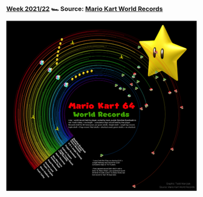 ### [Week 2021/22](https://github.com/TWarczak/TidyTuesday/tree/main/r_code/2021_22_mariokart) 🏎 Source: [Mario Kart World Records](https://mkwrs.com/)
![.plots/2021_22_mariokart/rainbow_road.png](https://raw.githubusercontent.com/TWarczak/TidyTuesday/main/plots/2021_22_mariokart/rainbow_road_low_res.png)
